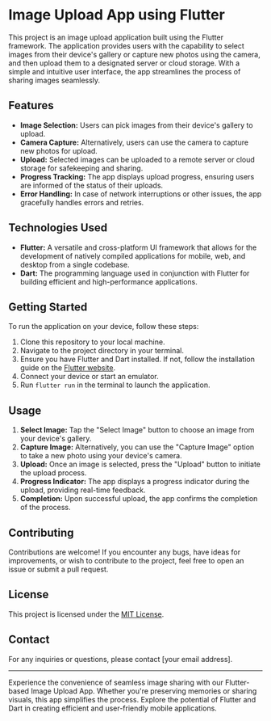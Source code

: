 # Image Upload App using Flutter

This project is an image upload application built using the Flutter framework. The application provides users with the capability to select images from their device's gallery or capture new photos using the camera, and then upload them to a designated server or cloud storage. With a simple and intuitive user interface, the app streamlines the process of sharing images seamlessly.

## Features

- **Image Selection:** Users can pick images from their device's gallery to upload.
- **Camera Capture:** Alternatively, users can use the camera to capture new photos for upload.
- **Upload:** Selected images can be uploaded to a remote server or cloud storage for safekeeping and sharing.
- **Progress Tracking:** The app displays upload progress, ensuring users are informed of the status of their uploads.
- **Error Handling:** In case of network interruptions or other issues, the app gracefully handles errors and retries.

## Technologies Used

- **Flutter:** A versatile and cross-platform UI framework that allows for the development of natively compiled applications for mobile, web, and desktop from a single codebase.
- **Dart:** The programming language used in conjunction with Flutter for building efficient and high-performance applications.

## Getting Started

To run the application on your device, follow these steps:

1. Clone this repository to your local machine.
2. Navigate to the project directory in your terminal.
3. Ensure you have Flutter and Dart installed. If not, follow the installation guide on the [Flutter website](https://flutter.dev/docs/get-started/install).
4. Connect your device or start an emulator.
5. Run `flutter run` in the terminal to launch the application.

## Usage

1. **Select Image:** Tap the "Select Image" button to choose an image from your device's gallery.
2. **Capture Image:** Alternatively, you can use the "Capture Image" option to take a new photo using your device's camera.
3. **Upload:** Once an image is selected, press the "Upload" button to initiate the upload process.
4. **Progress Indicator:** The app displays a progress indicator during the upload, providing real-time feedback.
5. **Completion:** Upon successful upload, the app confirms the completion of the process.

## Contributing

Contributions are welcome! If you encounter any bugs, have ideas for improvements, or wish to contribute to the project, feel free to open an issue or submit a pull request.

## License

This project is licensed under the [MIT License](LICENSE).

## Contact

For any inquiries or questions, please contact [your email address].

---

Experience the convenience of seamless image sharing with our Flutter-based Image Upload App. Whether you're preserving memories or sharing visuals, this app simplifies the process. Explore the potential of Flutter and Dart in creating efficient and user-friendly mobile applications.
